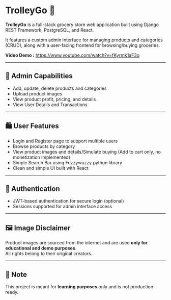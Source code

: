 # TrolleyGo 🛒

**TrolleyGo** is a full-stack grocery store web application built using Django REST Framework, PostgreSQL, and React.

It features a custom admin interface for managing products and categories (CRUD), along with a user-facing frontend for browsing/buying groceries.

**Video Demo :** https://www.youtube.com/watch?v=fKyrmk1aF3o

---

## 🔧 Admin Capabilities
- Add, update, delete products and categories
- Upload product images
- View product profit, pricing, and details
- View User Details and Transactions

---

## 🛍️ User Features
- Login and Register page to support multiple users
- Browse products by category
- View product images and details/Simulate buying (Add to cart only, no monetization implemented)
- Simple Search Bar using Fuzzywuzzy python library
- Clean and simple UI built with React

---

## 🔐 Authentication
- JWT-based authentication for secure login (optional)
- Sessions supported for admin interface access

---

## 🖼️ Image Disclaimer
Product images are sourced from the internet and are used **only for educational and demo purposes**.  
All rights belong to their original creators.

---

## 📌 Note
This project is meant for **learning purposes** only and is not production-ready.
